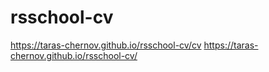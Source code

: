# rsschool-cv
https://taras-chernov.github.io/rsschool-cv/cv
https://taras-chernov.github.io/rsschool-cv/
